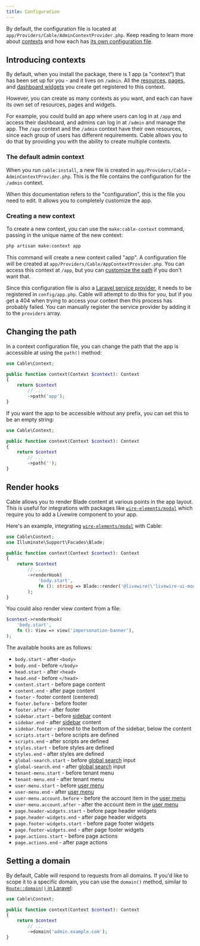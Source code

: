 ```yaml
---
title: Configuration
---
```


By default, the configuration file is located at `app/Providers/Cable/AdminContextProvider.php`. Keep reading to learn more about [contexts](#introducing-contexts) and how each has [its own configuration file](#creating-a-new-context).

## Introducing contexts

By default, when you install the package, there is 1 app (a "context") that has been set up for you - and it lives on `/admin`. All the [resources](resources), [pages](pages), and [dashboard widgets](dashboard) you create get registered to this context.

However, you can create as many contexts as you want, and each can have its own set of resources, pages and widgets.

For example, you could build an app where users can log in at `/app` and access their dashboard, and admins can log in at `/admin` and manage the app. The `/app` context and the `/admin` context have their own resources, since each group of users has different requirements. Cable allows you to do that by providing you with the ability to create multiple contexts.

### The default admin context

When you run `cable:install`, a new file is created in `app/Providers/Cable` - `AdminContextProvider.php`. This is the file contains the configuration for the `/admin` context.

When this documentation refers to the "configuration", this is the file you need to edit. It allows you to completely customize the app.

### Creating a new context

To create a new context, you can use the `make:cable-context` command, passing in the unique name of the new context:

```bash
php artisan make:context app
```

This command will create a new context called "app". A configuration file will be created at `app/Providers/Cable/AppContextProvider.php`. You can access this context at `/app`, but you can [customize the path](#changing-the-path) if you don't want that.

Since this configuration file is also a [Laravel service provider](https://laravel.com/docs/providers), it needs to be registered in `config/app.php`. Cable will attempt to do this for you, but if you get a 404 when trying to access your context then this process has probably failed. You can manually register the service provider by adding it to the `providers` array.

## Changing the path

In a context configuration file, you can change the path that the app is accessible at using the `path()` method:

```php
use Cable\Context;

public function context(Context $context): Context
{
    return $context
        // ...
        ->path('app');
}
```

If you want the app to be accessible without any prefix, you can set this to be an empty string:

```php
use Cable\Context;

public function context(Context $context): Context
{
    return $context
        // ...
        ->path('');
}
```

## Render hooks

Cable allows you to render Blade content at various points in the app layout. This is useful for integrations with packages like [`wire-elements/modal`](https://github.com/wire-elements/modal) which require you to add a Livewire component to your app.

Here's an example, integrating [`wire-elements/modal`](https://github.com/wire-elements/modal) with Cable:

```php
use Cable\Context;
use Illuminate\Support\Facades\Blade;

public function context(Context $context): Context
{
    return $context
        // ...
        ->renderHook(
            'body.start',
            fn (): string => Blade::render('@livewire(\'livewire-ui-modal\')'),
        );
}
```

You could also render view content from a file:

```php
$context->renderHook(
    'body.start',
    fn (): View => view('impersonation-banner'),
);
```

The available hooks are as follows:

- `body.start` - after `<body>`
- `body.end` - before `</body>`
- `head.start` - after `<head>`
- `head.end` - before `</head>`
- `content.start` - before page content
- `content.end` - after page content
- `footer` - footer content (centered)
- `footer.before` - before footer
- `footer.after` - after footer
- `sidebar.start` - before [sidebar](navigation) content
- `sidebar.end` - after [sidebar](navigation) content
- `sidebar.footer` - pinned to the bottom of the sidebar, below the content
- `scripts.start` - before scripts are defined
- `scripts.end` - after scripts are defined
- `styles.start` - before styles are defined
- `styles.end` - after styles are defined
- `global-search.start` - before [global search](resources/global-search) input
- `global-search.end` - after [global search](resources/global-search) input
- `tenant-menu.start` - before tenant menu
- `tenant-menu.end` - after tenant menu
- `user-menu.start` - before [user menu](navigation#customizing-the-user-menu)
- `user-menu.end` - after [user menu](navigation#customizing-the-user-menu)
- `user-menu.account.before` - before the account item in the [user menu](navigation#customizing-the-user-menu)
- `user-menu.account.after` - after the account item in the [user menu](navigation#customizing-the-user-menu)
- `page.header-widgets.start` - before page header widgets
- `page.header-widgets.end` - after page header widgets
- `page.footer-widgets.start` - before page footer widgets
- `page.footer-widgets.end` - after page footer widgets
- `page.actions.start` - before page actions
- `page.actions.end` - after page actions

## Setting a domain

By default, Cable will respond to requests from all domains. If you'd like to scope it to a specific domain, you can use the `domain()` method, similar to [`Route::domain()` in Laravel](https://laravel.com/docs/routing#route-group-subdomain-routing):

```php
use Cable\Context;

public function context(Context $context): Context
{
    return $context
        // ...
        ->domain('admin.example.com');
}
```
